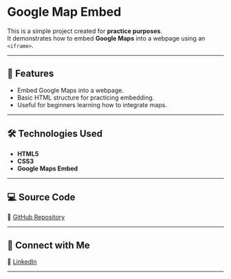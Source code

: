 # Google Map Embed

This is a simple project created for **practice purposes**.  
It demonstrates how to embed **Google Maps** into a webpage using an `<iframe>`.

---

## 🚀 Features
- Embed Google Maps into a webpage.
- Basic HTML structure for practicing embedding.
- Useful for beginners learning how to integrate maps.

---

## 🛠️ Technologies Used
- **HTML5**
- **CSS3**
- **Google Maps Embed**

---

## 💻 Source Code

🔗 [GitHub Repository](https://github.com/nufail-01/embed-google-map.git)

---

## 🤝 Connect with Me

🔗 [LinkedIn](https://www.linkedin.com/in/nufailshaikh/) 

---
